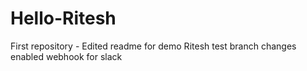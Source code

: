 # Hello-Ritesh
First repository - Edited readme for demo
Ritesh test branch changes
enabled webhook for slack
